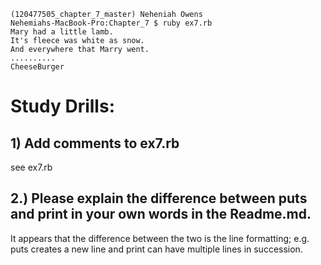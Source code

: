     (120477505_chapter_7_master) Neheniah Owens
    Nehemiahs-MacBook-Pro:Chapter_7 $ ruby ex7.rb
    Mary had a little lamb.
    It's fleece was white as snow.
    And everywhere that Marry went.
    ..........
    CheeseBurger

# Study Drills:

## 1) Add comments to ex7.rb
see ex7.rb

## 2.) Please explain the difference between puts and print in your own words in the Readme.md.
It appears that the difference between the two is the line formatting; e.g. puts creates a new line and print can have multiple lines in succession.